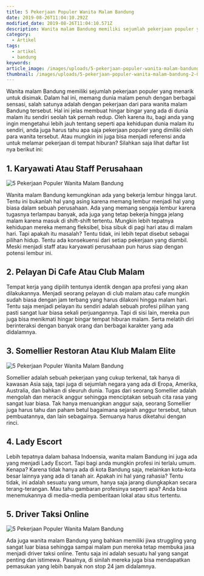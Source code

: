 ```yaml
---
title: 5 Pekerjaan Populer Wanita Malam Bandung
date: 2019-08-26T11:04:10.292Z
modified_date: 2019-08-26T11:04:10.571Z
description: Wanita malam Bandung memiliki sejumlah pekerjaan populer yang menarik untuk disimak. Dalam hal ini, memang dunia malam penuh dengan berbagai sensasi.
category:
  - Artikel
tags:
  - artikel
  - bandung
keywords:
article_image: /images/uploads/5-pekerjaan-populer-wanita-malam-bandung-2.jpg
thumbnail: /images/uploads/5-pekerjaan-populer-wanita-malam-bandung-2-005.jpg
---
```

Wanita malam Bandung memiliki sejumlah pekerjaan populer yang menarik untuk disimak. Dalam hal ini, memang dunia malam penuh dengan berbagai sensasi, salah satunya adalah dengan pekerjaan dari para wanita malam Bandung tersebut. Hal ini jelas membuat hingar bingar yang ada di dunia malam itu sendiri seolah tak pernah redup. Oleh karena itu, bagi anda yang ingin mengetahui lebih jauh tentang seperti apa kehidupan dunia malam itu sendiri, anda juga harus tahu apa saja pekerjaan populer yang dimiliki oleh para wanita tersebut. Atau mungkin ini juga bisa menjadi referensi anda untuk melamar pekerjaan di tempat hiburan? Silahkan saja lihat daftar list nya berikut ini:



## 1. Karyawati Atau Staff Perusahaan

![5 Pekerjaan Populer Wanita Malam Bandung](https://res.cloudinary.com/kodai/image/upload/v1566858543/dm/0/5-pekerjaan-populer-wanita-malam-bandung-3.jpg)

Wanita malam Bandung kemungkinan ada yang bekerja lembur hingga larut. Tentu ini bukanlah hal yang asing karena memang lembur menjadi hal yang biasa dalam sebuah perusahaan. Ada yang memang sengaja lembur karena tugasnya terlampau banyak, ada juga yang tetap bekerja hingga jelang malam karena masuk di shift-shift tertentu. Mungkin lebih tepatnya kehidupan mereka memang fleksibel, bisa sibuk di pagi hari atau di malam hari. Tapi apakah itu masalah? Tentu tidak, ini lebih tepat disebut sebagai pilihan hidup. Tentu ada konsekuensi dari setiap pekerjaan yang diambil. Meski menjadi staff atau karyawati perusahaan pun harus siap dengan potensi lembur ini.



## 2. Pelayan Di Cafe Atau Club Malam

Tempat kerja yang dipilih tentunya identik dengan apa profesi yang akan dilakukannya. Menjadi seorang pelayan di club malam atau cafe mungkin sudah biasa dengan jam terbang yang harus dilakoni hingga malam hari. Tentu saja menjadi pelayan itu sendiri adalah sebuah profesi pilihan yang pasti sangat luar biasa sekali perjuangannya. Tapi di sisi lain, mereka pun juga bisa menikmati hingar bingar tempat hiburan malam. Serta melatih diri berinteraksi dengan banyak orang dan berbagai karakter yang ada didalamnya.



## 3. Somellier Restoran Atau Klub Malam Elite

![5 Pekerjaan Populer Wanita Malam Bandung](https://res.cloudinary.com/kodai/image/upload/v1566858543/dm/0/5-pekerjaan-populer-wanita-malam-bandung-2.jpg)

Somellier adalah sebuah pekerjaan yang cukup terkenal, tak hanya di kawasan Asia saja, tapi juga di sejumlah negara yang ada di Eropa, Amerika, Australia, dan bahkan di sleuruh dunia. Tugas dari seorang Somellier adalah mengolah dan meracik anggur sehingga menciptakan sebuah cita rasa yang sangat luar biasa. Tak hanya menuangkan anggur saja, seorang Somellier juga harus tahu dan paham betul bagaimana sejarah anggur tersebut, tahun pembuatannya, dan lain sebagainya. Semuanya harus diketahui dengan rinci.



## 4. Lady Escort

Lebih tepatnya dalam bahasa Indoensia, wanita malam Bandung ini juga ada yang menjadi Lady Escort. Tapi bagi anda mungkin profesi ini terlalu umum. Kenapa? Karena tidak hanya ada di kota Bandung saja, melainkan kota-kota besar lainnya yang ada di tanah air. Apakah ini hal yang rahasia? Tentu tidak, ini adalah sesuatu yang umum, hanya saja jarang diungkapkan secara terang-terangan. Mau tahu gambaran profesinya seperti apa? Anda bisa menemukannya di media-media pemberitaan lokal atau situs tertentu.



## 5. Driver Taksi Online

![5 Pekerjaan Populer Wanita Malam Bandung](https://res.cloudinary.com/kodai/image/upload/v1566858543/dm/0/5-pekerjaan-populer-wanita-malam-bandung-1.jpg)

Ada juga wanita malam Bandung yang bahkan memiliki jiwa struggling yang sangat luar biasa sehingga sampai malam pun mereka tetap membuka jasa menjadi driver taksi online. Tentu saja ini adalah sesuatu hal yang sangat penting dan istimewa. Pasalnya, di sinilah mereka juga bisa mendapatkan pemasukan yang lebih banyak non stop 24 jam didalamnya.
